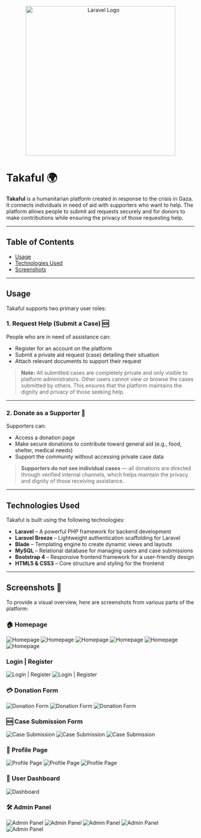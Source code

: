 <p align="center"><a href="https://laravel.com" target="_blank"><img src="https://raw.githubusercontent.com/laravel/art/master/logo-lockup/5%20SVG/2%20CMYK/1%20Full%20Color/laravel-logolockup-cmyk-red.svg" width="400" alt="Laravel Logo"></a></p>

# Takaful 🌍

**Takaful** is a humanitarian platform created in response to the crisis in Gaza. It connects individuals in need of aid with supporters who want to help. The platform allows people to submit aid requests securely and for donors to make contributions while ensuring the privacy of those requesting help.

---

## Table of Contents

- [Usage](#usage)
- [Technologies Used](#technologies-used)
- [Screenshots](#screenshots)

---

## Usage

Takaful supports two primary user roles:

### 1. Request Help (Submit a Case) 🆘

People who are in need of assistance can:

- Register for an account on the platform
- Submit a private aid request (case) detailing their situation
- Attach relevant documents to support their request

> **Note:** All submitted cases are completely private and only visible to platform administrators. Other users cannot view or browse the cases submitted by others. This ensures that the platform maintains the dignity and privacy of those seeking help.

---

### 2. Donate as a Supporter 💖

Supporters can:

- Access a donation page
- Make secure donations to contribute toward general aid (e.g., food, shelter, medical needs)
- Support the community without accessing private case data

> **Supporters do not see individual cases** — all donations are directed through verified internal channels, which helps maintain the privacy and dignity of those receiving assistance.

---

## Technologies Used

Takaful is built using the following technologies:

- **Laravel** – A powerful PHP framework for backend development
- **Laravel Breeze** – Lightweight authentication scaffolding for Laravel
- **Blade** – Templating engine to create dynamic views and layouts
- **MySQL** – Relational database for managing users and case submissions
- **Bootstrap 4** – Responsive frontend framework for a user-friendly design
- **HTML5 & CSS3** – Core structure and styling for the frontend

---


## Screenshots 📸

To provide a visual overview, here are screenshots from various parts of the platform:

### 🏠 Homepage
![Homepage](screenshots/homepage.png)
![Homepage](screenshots/homepage-service.png)
![Homepage](screenshots/homepage-homepage-apply.png)
![Homepage](screenshots/homepage-homepage-numbers.png)
![Homepage](screenshots/homepage-homepage-contact.png)
![Homepage](screenshots/homepage-homepage-menu.png)

### Login | Register

![Login | Register](screenshots/register.png)
![Login | Register](screenshots/login.png)

### 💳 Donation Form
![Donation Form](screenshots/donation-register-1.png)
![Donation Form](screenshots/donation-register-2.png)
![Donation Form](screenshots/donation-register-3.png)

### 🆘 Case Submission Form
![Case Submission](screenshots/case-register-1.png)
![Case Submission](screenshots/case-register-2.png)
![Case Submission](screenshots/case-success.png)

### 👤 Profile Page
![Profile Page](screenshots/profile-1.png)
![Profile Page](screenshots/profile-2.png)
![Profile Page](screenshots/profile-3.png)

### 🧭 User Dashboard
![Dashboard](screenshots/dashboard.png)

### 🛠️ Admin Panel
![Admin Panel](screenshots/admin-panel-general-user.png)
![Admin Panel](screenshots/admin-panel-general-user-show.png)
![Admin Panel](screenshots/admin-panel-general-case-show.png)
![Admin Panel](screenshots/admin-panel-general-case-edit.png)
![Admin Panel](screenshots/admin-panel-general-donation-delete.png)




